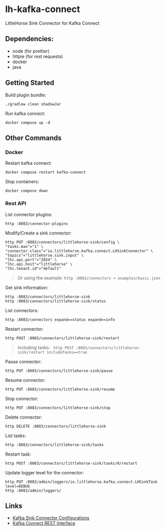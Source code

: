 # lh-kafka-connect

LittleHorse Sink Connector for Kafka Connect

## Dependencies:

- node (for prettier)
- httpie (for rest requests)
- docker
- java

## Getting Started

Build plugin bundle:

```shell
./gradlew clean shadowJar
```

Run kafka connect:

```shell
docker compose up -d
```

## Other Commands

### Docker

Restart kafka connect:

```shell
docker compose restart kafka-connect
```

Stop containers:

```shell
docker compose down
```

### Rest API

List connector plugins:

```shell
http :8083/connector-plugins
```

Modify/Create a sink connector:

```shell
http PUT :8083/connectors/littlehorse-sink/config \
"tasks.max"="1" \
"connector.class"="io.littlehorse.kafka.connect.LHSinkConnector" \
"topics"="littlehorse.sink.input" \
"lhc.api.port"="2024" \
"lhc.api.host"="littlehorse" \
"lhc.tenant.id"="default"
```

> Or using the example: `http :8083/connectors < examples/basic.json`

Get sink information:

```shell
http :8083/connectors/littlehorse-sink
http :8083/connectors/littlehorse-sink/status
```

List connectors:

```shell
http :8083/connectors expand==status expand==info
```

Restart connector:

```shell
http POST :8083/connectors/littlehorse-sink/restart
```

> Including tasks: `
http POST :8083/connectors/littlehorse-sink/restart includeTasks==true`

Pause connector:

```shell
http PUT :8083/connectors/littlehorse-sink/pause
```

Resume connector:

```shell
http PUT :8083/connectors/littlehorse-sink/resume
```

Stop connector:

```shell
http PUT :8083/connectors/littlehorse-sink/stop
```

Delete connector:

```shell
http DELETE :8083/connectors/littlehorse-sink
```

List tasks:

```shell
http :8083/connectors/littlehorse-sink/tasks
```

Restart task:

```shell
http POST :8083/connectors/littlehorse-sink/tasks/0/restart
```

Update logger level for the connector:

```shell
http PUT :8083/admin/loggers/io.littlehorse.kafka.connect.LHSinkTask level=DEBUG
http :8083/admin/loggers/
```

## Links

- [Kafka Sink Connector Configurations](https://docs.confluent.io/platform/current/installation/configuration/connect/sink-connect-configs.html)
- [Kafka Connect REST Interface](https://docs.confluent.io/platform/current/connect/references/restapi.html)
